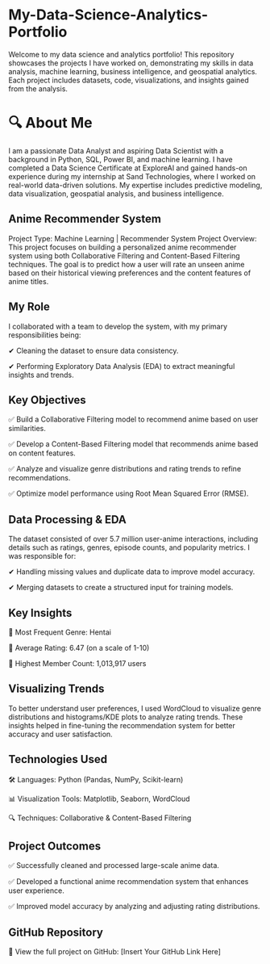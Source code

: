 # My-Data-Science-Analytics-Portfolio
Welcome to my data science and analytics portfolio! This repository showcases the projects I have worked on, demonstrating my skills in data analysis, machine learning, business intelligence, and geospatial analytics. Each project includes datasets, code, visualizations, and insights gained from the analysis.

# 🔍 About Me
I am a passionate Data Analyst and aspiring Data Scientist with a background in Python, SQL, Power BI, and machine learning. I have completed a Data Science Certificate at ExploreAI and gained hands-on experience during my internship at Sand Technologies, where I worked on real-world data-driven solutions. My expertise includes predictive modeling, data visualization, geospatial analysis, and business intelligence.

## Anime Recommender System
Project Type: Machine Learning | Recommender System
Project Overview:
This project focuses on building a personalized anime recommender system using both Collaborative Filtering and Content-Based Filtering techniques. The goal is to predict how a user will rate an unseen anime based on their historical viewing preferences and the content features of anime titles.

## My Role
I collaborated with a team to develop the system, with my primary responsibilities being:

✔ Cleaning the dataset to ensure data consistency.

✔ Performing Exploratory Data Analysis (EDA) to extract meaningful insights and trends.

## Key Objectives

✅ Build a Collaborative Filtering model to recommend anime based on user similarities.

✅ Develop a Content-Based Filtering model that recommends anime based on content features.

✅ Analyze and visualize genre distributions and rating trends to refine recommendations.

✅ Optimize model performance using Root Mean Squared Error (RMSE).

## Data Processing & EDA
The dataset consisted of over 5.7 million user-anime interactions, including details such as ratings, genres, episode counts, and popularity metrics. I was responsible for:

✔ Handling missing values and duplicate data to improve model accuracy.

✔ Merging datasets to create a structured input for training models.

## Key Insights
📌 Most Frequent Genre: Hentai

📌 Average Rating: 6.47 (on a scale of 1-10)

📌 Highest Member Count: 1,013,917 users

## Visualizing Trends
To better understand user preferences, I used WordCloud to visualize genre distributions and histograms/KDE plots to analyze rating trends. These insights helped in fine-tuning the recommendation system for better accuracy and user satisfaction.

## Technologies Used
🛠 Languages: Python (Pandas, NumPy, Scikit-learn)

📊 Visualization Tools: Matplotlib, Seaborn, WordCloud

🔍 Techniques: Collaborative & Content-Based Filtering

## Project Outcomes
✅ Successfully cleaned and processed large-scale anime data.

✅ Developed a functional anime recommendation system that enhances user experience.

✅ Improved model accuracy by analyzing and adjusting rating distributions.

## GitHub Repository
🔗 View the full project on GitHub: [Insert Your GitHub Link Here]
